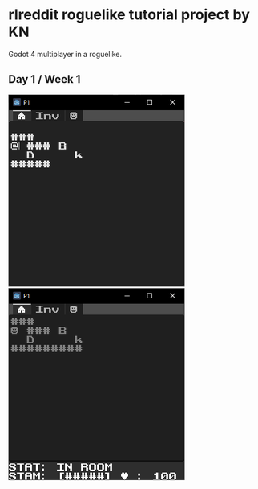 # rlreddit roguelike tutorial project by KN
 Godot 4 multiplayer in a roguelike.

## Day 1 / Week 1
![Man locked in room with a bear outside.](rlreddit2024-1.png) ![Same picture but now with status bars on the bottom.](rlreddit2024-2.png)